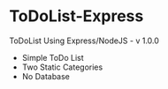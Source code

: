 # ToDoList-Express
ToDoList Using Express/NodeJS - v 1.0.0
- Simple ToDo List
- Two Static Categories
- No Database